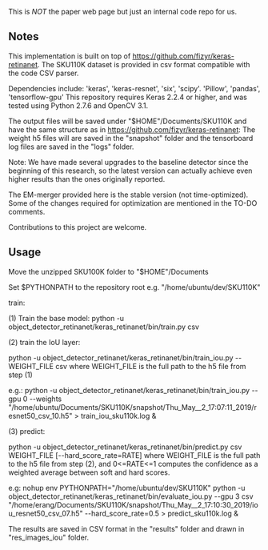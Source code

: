 This is *NOT* the paper web page but just an internal code repo for us. 

## Notes

This implementation is built on top of https://github.com/fizyr/keras-retinanet.
The SKU110K dataset is provided in csv format compatible with the code CSV parser.

Dependencies include: 'keras', 'keras-resnet', 'six', 'scipy'. 'Pillow', 'pandas', 'tensorflow-gpu'
This repository requires Keras 2.2.4 or higher, and was tested using Python 2.7.6 and OpenCV 3.1.

The output files will be saved under "$HOME"/Documents/SKU110K and have the same structure as in https://github.com/fizyr/keras-retinanet:
The weight h5 files will are saved in the "snapshot" folder and the tensorboard log files are saved in the "logs" folder.

Note:
We have made several upgrades to the baseline detector since the beginning of this research, so the latest version can actually
achieve even higher results than the ones originally reported.

The EM-merger provided here is the stable version (not time-optimized). Some of the changes required for
optimization are mentioned in the TO-DO comments.

Contributions to this project are welcome.

## Usage

Move the unzipped SKU100K folder to "$HOME"/Documents

Set $PYTHONPATH to the repository root e.g. "/home/ubuntu/dev/SKU110K"

train:

(1) Train the base model:
python -u object_detector_retinanet/keras_retinanet/bin/train.py csv

(2) train the IoU layer:

python -u object_detector_retinanet/keras_retinanet/bin/train_iou.py --WEIGHT_FILE csv
where WEIGHT_FILE is the full path to the h5 file from step (1)

e.g.:
python -u object_detector_retinanet/keras_retinanet/bin/train_iou.py --gpu 0 --weights "/home/ubuntu/Documents/SKU110K/snapshot/Thu_May__2_17:07:11_2019/resnet50_csv_10.h5" > train_iou_sku110k.log &


(3) predict:

python -u object_detector_retinanet/keras_retinanet/bin/predict.py csv WEIGHT_FILE [--hard_score_rate=RATE]
where WEIGHT_FILE is the full path to the h5 file from step (2), and 0<=RATE<=1 computes the confidence as a weighted average between soft and hard scores. 

e.g:
nohup env PYTHONPATH="/home/ubuntu/dev/SKU110K" python -u object_detector_retinanet/keras_retinanet/bin/evaluate_iou.py --gpu 3 csv "/home/erang/Documents/SKU110K/snapshot/Thu_May__2_17:10:30_2019/iou_resnet50_csv_07.h5" --hard_score_rate=0.5 > predict_sku110k.log &


The results are saved in CSV format in the "results" folder and drawn in "res_images_iou" folder.
